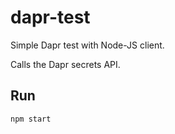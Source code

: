# dapr-test

Simple Dapr test with Node-JS client.

Calls the Dapr secrets API.

## Run

    npm start